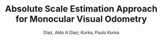 ---
paperId: 58
author: Díaz, Aldo A Díaz; Kurka, Paulo Kurka
title: Absolute Scale Estimation Approach for Monocular Visual Odometry
pdf: 58_CameraReady_58.pdf
poster: 58_poster_58.png
type: Poster
topic: Pose Estimation
category: Extended Abstract
link: --
conference: cvpr
year: 2021
tags: cvpr-2021-ea
---